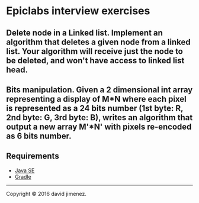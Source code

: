 # Epiclabs interview exercises


## Delete node in a Linked list. Implement an algorithm that deletes a given node from a linked list. Your algorithm will receive just the node to be deleted, and won't have access to linked list head.

## Bits manipulation. Given a 2 dimensional int array representing a display of M*N where each pixel is represented as a 24 bits number (1st byte: R, 2nd byte: G, 3rd byte: B), writes an algorithm that output a new array M'*N' with pixels re-encoded as 6 bits number.

## Requirements

- [Java SE](http://www.oracle.com/technetwork/java/javase/overview)
- [Gradle](http://www.gradle.org)

---

Copyright &copy; 2016 david jimenez.
